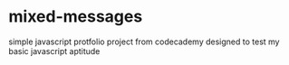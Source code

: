 # mixed-messages
simple javascript protfolio project from codecademy designed to test my basic javascript aptitude
